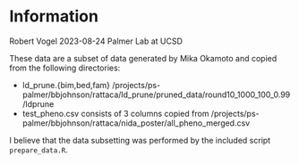 # Information

Robert Vogel
2023-08-24
Palmer Lab at UCSD


These data are a subset of data generated by Mika Okamoto and
copied from the following directories:

* ld_prune.{bim,bed,fam} 
    /projects/ps-palmer/bbjohnson/rattaca/ld_prune/pruned_data/round10_1000_100_0.99/ldprune
* test_pheno.csv consists of 3 columns copied from 
    /projects/ps-palmer/bbjohnson/rattaca/nida_poster/all_pheno_merged.csv 

I believe that the data subsetting was performed by
the included script `prepare_data.R`.
